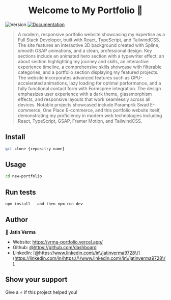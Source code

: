<h1 align="center">Welcome to My Portfolio  👋</h1>
<p>
  <img alt="Version" src="https://img.shields.io/badge/version-1.2.2-blue.svg?cacheSeconds=2592000" />
  <a href="https://drive.google.com/file/d/1sel8hMmDJzxJZTeG8nbDoc8Es1SacDLE/view?usp=sharing" target="_blank">
    <img alt="Documentation" src="https://img.shields.io/badge/documentation-yes-brightgreen.svg" />
  </a>
</p>

> A modern, responsive portfolio website showcasing my expertise as a Full Stack Developer, built with React, TypeScript, and TailwindCSS. The site features an interactive 3D background created with Spline, smooth GSAP animations, and a clean, professional design. Key sections include an animated hero section with a typewriter effect, an about section highlighting my journey and skills, an interactive experience timeline, a comprehensive skills showcase with filterable categories, and a portfolio section displaying my featured projects. The website incorporates advanced features such as GPU-accelerated animations, lazy loading for optimal performance, and a fully functional contact form with Formspree integration. The design emphasizes user experience with a dark theme, glassmorphism effects, and responsive layouts that work seamlessly across all devices. Notable projects showcased include Paramprik Swad E-commerce, One Place E-commerce, and this portfolio website itself, demonstrating my proficiency in modern web technologies including React, TypeScript, GSAP, Framer Motion, and TailwindCSS.

## Install

```sh
git clone {repositry name}
```

## Usage

```sh
cd new-portfolio
```

## Run tests

```sh
npm install   and then npm run dev
```

## Author

👤 **Jatin Verma**

* Website: https://vrma-portfolio.vercel.app/
* Github: [@https:\/\/github.com\/dashboard](https://github.com/https:\/\/github.com\/dashboard)
* LinkedIn: [@https:\/\/www.linkedin.com\/in\/jatinverma9728\/](https://linkedin.com/in/https:\/\/www.linkedin.com\/in\/jatinverma9728\/)

## Show your support

Give a ⭐️ if this project helped you!

